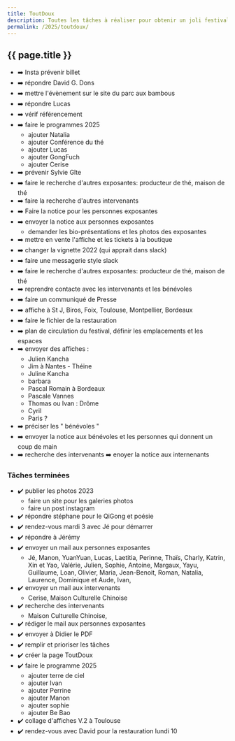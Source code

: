 ```yaml
---
title: ToutDoux
description: Toutes les tâches à réaliser pour obtenir un joli festival
permalink: /2025/toutdoux/
---
```


<section class="section">
<div class="wrapper" markdown="1">

# {{ page.title }}

- ➡️ Insta prévenir billet
- ➡️ répondre David G. Dons
- ➡️ mettre l'évènement sur le site du parc aux bambous
- ➡️ répondre Lucas
- ➡️ vérif référencement
- ➡️ faire le programmes 2025
  - ajouter Natalia
  - ajouter Conférence du thé
  - ajouter Lucas
  - ajouter GongFuch
  - ajouter Cerise
- ➡️ prévenir Sylvie Gîte
- ➡️ faire le recherche d'autres exposantes: producteur de thé, maison de thé
- ➡️ faire la recherche d'autres intervenants
- ➡️ Faire la notice pour les personnes exposantes
- ➡️ envoyer la notice aux personnes exposantes
  - demander les bio-présentations et les photos des exposantes
- ➡️ mettre en vente l'affiche et les tickets à la boutique
- ➡️ changer la vignette 2022 (qui apprait dans slack)
- ➡️ faire une messagerie style slack
- ➡️ faire le recherche d'autres exposantes: producteur de thé, maison de thé
- ➡️ reprendre contacte avec les intervenants et les bénévoles
- ➡️ faire un communiqué de Presse
- ➡️ affiche à St J, Biros, Foix, Toulouse, Montpellier, Bordeaux
- ➡️ faire le fichier de la restauration
- ➡️ plan de circulation du festival, définir les emplacements et les espaces
- ➡️ envoyer des affiches :
  - Julien Kancha
  - Jim à Nantes - Théine
  - Juline Kancha
  - barbara
  - Pascal Romain à Bordeaux
  - Pascale Vannes
  - Thomas ou Ivan : Drôme
  - Cyril
  - Paris ?
- ➡️ préciser les " bénévoles "
- ➡️ envoyer la notice aux bénévoles et les personnes qui donnent un coup de main
- ➡️ recherche des intervenants
  ➡️ enoyer la notice aux internenants

### Tâches terminées

- ✔️ publier les photos 2023
  - faire un site pour les galeries photos
  - faire un post instagram
- ✔️ répondre stéphane pour le QiGong et poésie
- ✔️ rendez-vous mardi 3 avec Jé pour démarrer
- ✔️ répondre à Jérémy
- ✔️ envoyer un mail aux personnes exposantes
  - Jé, Manon, YuanYuan, Lucas, Laetitia, Perinne, Thaïs, Charly, Katrin, Xin et Yao, Valérie, Julien, Sophie, Antoine, Margaux, Yayu, Guillaume, Loan, Olivier, Maria, Jean-Benoit, Roman, Natalia, Laurence, Dominique et Aude, Ivan,
- ✔️ envoyer un mail aux intervenants
  - Cerise, Maison Culturelle Chinoise
- ✔️ recherche des intervenants
  - Maison Culturelle Chinoise,
- ✔️ rédiger le mail aux personnes exposantes
- ✔️ envoyer à Didier le PDF
- ✔️ remplir et prioriser les tâches
- ✔️ créer la page ToutDoux
- ✔️ faire le programme 2025
  - ajouter terre de ciel
  - ajouter Ivan
  - ajouter Perrine
  - ajouter Manon
  - ajouter sophie
  - ajouter Be Bao
- ✔️ collage d'affiches V.2 à Toulouse 
- ✔️ rendez-vous avec David pour la restauration lundi 10

</div>
</section>
